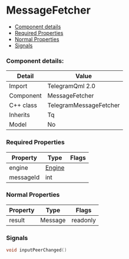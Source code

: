 # MessageFetcher

 * [Component details](#component-details)
 * [Required Properties](#required-properties)
 * [Normal Properties](#normal-properties)
 * [Signals](#signals)


### Component details:

|Detail|Value|
|------|-----|
|Import|TelegramQml 2.0|
|Component|MessageFetcher|
|C++ class|TelegramMessageFetcher|
|Inherits|Tq|
|Model|No|


### Required Properties

|Property|Type|Flags|
|--------|----|-----|
|engine|[Engine](engine.md)||
|messageId|int||


### Normal Properties

|Property|Type|Flags|
|--------|----|-----|
|result|Message|readonly|




### Signals

```c++
void inputPeerChanged()
```



